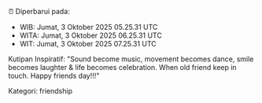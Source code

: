 ⏰ Diperbarui pada:
- WIB: Jumat, 3 Oktober 2025 05.25.31 UTC
- WITA: Jumat, 3 Oktober 2025 06.25.31 UTC
- WIT: Jumat, 3 Oktober 2025 07.25.31 UTC

Kutipan Inspiratif:
"Sound become music, movement becomes dance, smile becomes laughter & life becomes celebration. When old friend keep in touch. Happy friends day!!!"


Kategori: friendship

